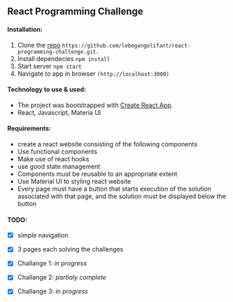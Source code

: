 ## React Programming Challenge

#### Installation:
1. Clone the [repo](https://github.com/lebogangolifant/react-programming-challenge.git) `https://github.com/lebogangolifant/react-programming-challenge.git.`
2. Install dependecies `npm install`
3. Start server `npm start`
4. Navigate to app in browser `(http://localhost:3000)`

#### Technology to use & used:
- The project was bootstrapped with [Create React App](https://github.com/facebook/create-react-app).
- React, Javascript, Materia UI

#### Requirements:
- create a react website consisting of the following components
- Use functional components
- Make use of react hooks 
- use good state management
- Components must be reusable to an appropriate extent
- Use Material UI to styling react website
- Every page must have a button that starts execution of the solution associated with that page, and the solution must be displayed below the button

#### TODO:
- [x] simple navigation
- [x] 3 pages each solving the challenges 
- [x] Challange 1: *in progress*
- [x] Challange 2: *partialy complete*
- [x] Challange 3: *in progress*




